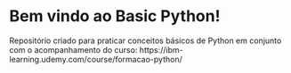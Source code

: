 # Bem vindo ao Basic Python!

<p>Repositório criado para praticar conceitos básicos de Python em conjunto com o acompanhamento do curso: https://ibm-learning.udemy.com/course/formacao-python/</p>
